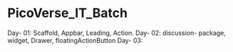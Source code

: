 # PicoVerse_IT_Batch

Day- 01: Scaffold, Appbar, Leading, Action.
Day- 02: discussion- package, widget, Drawer, floatingActionButton
Day- 03: 
